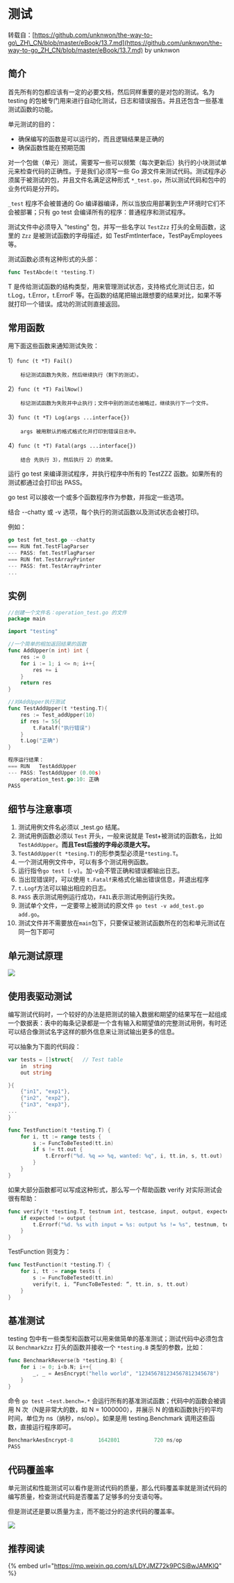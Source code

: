 # 测试

转载自：[https://github.com/unknwon/the-way-to-go\_ZH\_CN/blob/master/eBook/13.7.md](https://github.com/unknwon/the-way-to-go_ZH_CN/blob/master/eBook/13.7.md) by unknwon

## 简介

首先所有的包都应该有一定的必要文档，然后同样重要的是对包的测试。名为 testing 的包被专门用来进行自动化测试，日志和错误报告。并且还包含一些基准测试函数的功能。

单元测试的目的：

* 确保编写的函数是可以运行的，而且逻辑结果是正确的
* 确保函数性能在预期范围

对一个包做（单元）测试，需要写一些可以频繁（每次更新后）执行的小块测试单元来检查代码的正确性。于是我们必须写一些 Go 源文件来测试代码。测试程序必须属于被测试的包，并且文件名满足这种形式 `*_test.go`，所以测试代码和包中的业务代码是分开的。

`_test` 程序不会被普通的 Go 编译器编译，所以当放应用部署到生产环境时它们不会被部署；只有 go test 会编译所有的程序：普通程序和测试程序。

测试文件中必须导入 "testing" 包，并写一些名字以 `TestZzz` 打头的全局函数，这里的 `Zzz` 是被测试函数的字母描述，如 TestFmtInterface，TestPayEmployees 等。

测试函数必须有这种形式的头部：

```go
func TestAbcde(t *testing.T)
```

T 是传给测试函数的结构类型，用来管理测试状态，支持格式化测试日志，如 t.Log，t.Error，t.ErrorF 等。在函数的结尾把输出跟想要的结果对比，如果不等就打印一个错误。成功的测试则直接返回。

## 常用函数

用下面这些函数来通知测试失败：

1）`func (t *T) Fail()`

```text
	标记测试函数为失败，然后继续执行（剩下的测试）。
```

2）`func (t *T) FailNow()`

```text
	标记测试函数为失败并中止执行；文件中别的测试也被略过，继续执行下一个文件。
```

3）`func (t *T) Log(args ...interface{})`

```text
	args 被用默认的格式格式化并打印到错误日志中。
```

4）`func (t *T) Fatal(args ...interface{})`

```text
	结合 先执行 3），然后执行 2）的效果。
```

运行 go test 来编译测试程序，并执行程序中所有的 TestZZZ 函数。如果所有的测试都通过会打印出 PASS。

go test 可以接收一个或多个函数程序作为参数，并指定一些选项。

结合 --chatty 或 -v 选项，每个执行的测试函数以及测试状态会被打印。

例如：

```go
go test fmt_test.go --chatty
=== RUN fmt.TestFlagParser
--- PASS: fmt.TestFlagParser
=== RUN fmt.TestArrayPrinter
--- PASS: fmt.TestArrayPrinter
...
```

## 实例

```go
//创建一个文件名：operation_test.go 的文件
package main

import "testing"

//一个简单的相加返回结果的函数
func AddUpper(n int) int {
    res := 0
    for i := 1; i <= n; i++{
        res += i
    }
    return res
}

//对AddUpper执行测试
func TestAddUpper(t *testing.T){
    res := Test_addUpper(10)
    if res != 55{
        t.Fatalf("执行错误")
    }
    t.Log("正确")
}

程序运行结果：
=== RUN   TestAddUpper
--- PASS: TestAddUpper (0.00s)
    operation_test.go:10: 正确
PASS
```

## 细节与注意事项

1. 测试用例文件名必须以 \_test.go 结尾。
2. 测试用例函数必须以 `Test` 开头，一般来说就是 Test+被测试的函数名，比如 `TestAddUpper`。**而且Test后接的字母必须是大写。**
3. `TestAddUpper(t *tesing.T)`的形参类型必须是`*testing.T`。
4. 一个测试用例文件中，可以有多个测试用例函数。
5. 运行指令`go test [-v]`。加-v会不管正确和错误都输出日志。
6. 当出现错误时，可以使用 `t.Fatalf`来格式化输出错误信息，并退出程序
7. `t.Logf`方法可以输出相应的日志。
8. `PASS` 表示测试用例运行成功，`FAIL`表示测试用例运行失败。
9. 测试单个文件，一定要带上被测试的原文件 `go test -v add_test.go add.go`。
10. 测试文件并不需要放在`main`包下，只要保证被测试函数所在的包和单元测试在同一包下即可

## 单元测试原理

![](../../.gitbook/assets/image%20%282%29.png)

## 使用表驱动测试

编写测试代码时，一个较好的办法是把测试的输入数据和期望的结果写在一起组成一个数据表：表中的每条记录都是一个含有输入和期望值的完整测试用例，有时还可以结合像测试名字这样的额外信息来让测试输出更多的信息。

可以抽象为下面的代码段：

```go
var tests = []struct{ 	// Test table
	in  string
	out string

}{
	{"in1", "exp1"},
	{"in2", "exp2"},
	{"in3", "exp3"},
...
}

func TestFunction(t *testing.T) {
	for i, tt := range tests {
		s := FuncToBeTested(tt.in)
		if s != tt.out {
			t.Errorf("%d. %q => %q, wanted: %q", i, tt.in, s, tt.out)
		}
	}
}
```

如果大部分函数都可以写成这种形式，那么写一个帮助函数 verify 对实际测试会很有帮助：

```go
func verify(t *testing.T, testnum int, testcase, input, output, expected string) {
	if expected != output {
		t.Errorf("%d. %s with input = %s: output %s != %s", testnum, testcase, input, output, expected)
	}
}
```

TestFunction 则变为：

```go
func TestFunction(t *testing.T) {
	for i, tt := range tests {
		s := FuncToBeTested(tt.in)
		verify(t, i, “FuncToBeTested: “, tt.in, s, tt.out)
	}
}
```

## 基准测试

testing 包中有一些类型和函数可以用来做简单的基准测试；测试代码中必须包含以 `BenchmarkZzz` 打头的函数并接收一个 `*testing.B` 类型的参数，比如：

```go
func BenchmarkReverse(b *testing.B) {
	for i := 0; i<b.N; i++{
		_, _ = AesEncrypt("hello world", "123456781234567812345678")
	}
}
```

命令 `go test –test.bench=.*` 会运行所有的基准测试函数；代码中的函数会被调用 N 次（N是非常大的数，如 N = 1000000），并展示 N 的值和函数执行的平均时间，单位为 ns（纳秒，ns/op）。如果是用 testing.Benchmark 调用这些函数，直接运行程序即可。

```go
BenchmarkAesEncrypt-8   	 1642801	       720 ns/op
PASS
```

## 代码覆盖率

单元测试和性能测试可以看作是测试代码的质量，那么代码覆盖率就是测试代码的编写质量，检查测试代码是否覆盖了足够多的分支语句等。

但是测试还是要以质量为主，而不能过分的追求代码的覆盖率。

![](../../.gitbook/assets/image%20%2814%29.png)

## 推荐阅读

{% embed url="https://mp.weixin.qq.com/s/LDYJMZ72k9PCSiBwJAMKlQ" %}



